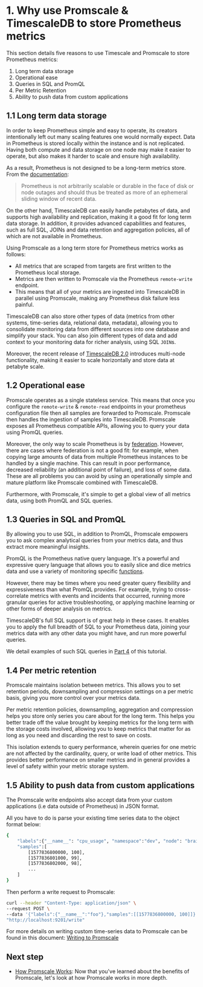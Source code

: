 # 1. Why use Promscale & TimescaleDB to store Prometheus metrics [](why-promscale)

This section details five reasons to use Timescale and Promscale to store Prometheus metrics:

1. Long term data storage
2. Operational ease
3. Queries in SQL and PromQL
4. Per Metric Retention
5. Ability to push data from custom applications

## 1.1 Long term data storage [](data-storage)

In order to keep Prometheus simple and easy to operate, its creators intentionally left out many scaling features one would normally expect. Data in Prometheus is stored locally within the instance and is not replicated. Having both compute and data storage on one node may make it easier to operate, but also makes it harder to scale and ensure high availability.

As a result, Prometheus is not designed to be a long-term metrics store. From the [documentation][prometheus storage docs]:

>Prometheus is not arbitrarily scalable or durable in the face of disk or node outages and should thus be treated as more of an ephemeral sliding window of recent data.

On the other hand, TimescaleDB can easily handle petabytes of data, and supports high availability and replication, making it a good fit for long term data storage. In addition, it provides advanced capabilities and features, such as full SQL, JOINs and data retention and aggregation policies, all of which are not available in Prometheus.

Using Promscale as a long term store for Prometheus metrics works as follows:
* All metrics that are scraped from targets are first written to the Prometheus local storage.
* Metrics are then written to Promscale via the Prometheus `remote-write` endpoint.
* This means that all of your metrics are ingested into TimescaleDB in parallel using Promscale, making any Prometheus disk failure less painful.

TimescaleDB can also store other types of data (metrics from other systems, time-series data, relational data, metadata), allowing you to consolidate monitoring data from different sources into one database and simplify your stack. You can also join different types of data and add context to your monitoring data for richer analysis, using SQL `JOIN`s.

Moreover, the recent release of [TimescaleDB 2.0][multinode-blog] introduces multi-node functionality, making it easier to scale horizontally and store data at petabyte scale.

## 1.2 Operational ease [](operational-ease)

Promscale operates as a single stateless service. This means that once you configure the `remote-write` & `remote-read` endpoints in your prometheus configuration file then all samples are forwarded to Promscale. Promscale then handles the ingestion of samples into TimescaleDB. Promscale exposes all Prometheus compatible APIs, allowing you to query your data using PromQL queries.

Moreover, the only way to scale Prometheus is by [federation][prometheus-federation]. However, there are cases where federation is not a good fit: for example, when copying large amounts of data from multiple Prometheus instances to be handled by a single machine. This can result in poor performance, decreased reliability (an additional point of failure), and loss of some data. These are all problems you can avoid by using an operationally simple and mature platform like Promscale combined with TimescaleDB.

Furthermore, with Promscale, it's simple to get a global view of all metrics data, using both PromQL and SQL queries.

## 1.3 Queries in SQL and PromQL [](queries)

By allowing you to use SQL, in addition to PromQL, Promscale empowers you to ask complex analytical queries from your metrics data, and thus extract more meaningful insights.

PromQL is the Prometheus native query language. It's a powerful and expressive query language that allows you to easily slice and dice metrics data and use a variety of monitoring specific [functions][promql-functions].

However, there may be times where you need greater query flexibility and expressiveness than what PromQL provides. For example, trying to cross-correlate metrics with events and incidents that occurred, running more granular queries for active troubleshooting, or applying machine learning or other forms of deeper analysis on metrics.

TimescaleDB's full SQL support is of great help in these cases. It enables you to apply the full breadth of SQL to your Prometheus data, joining your metrics data with any other data you might have, and run more powerful queries.

We detail examples of such SQL queries in [Part 4][promscale-run-queries] of this tutorial.

## 1.4 Per metric retention [](per-metric)

Promscale maintains isolation between metrics. This allows you to set retention periods, downsampling and compression settings on a per metric basis, giving you more control over your metrics data.

Per metric retention policies, downsampling, aggregation and compression helps you store only series you care about for the long term. This helps you better trade off the value brought by keeping metrics for the long term with the storage costs involved, allowing you to keep metrics that matter for as long as you need and discarding the rest to save on costs.

This isolation extends to query performance, wherein queries for one metric are not affected by the cardinality, query, or write load of other metrics. This provides better performance on smaller metrics and in general provides a level of safety within your metric storage system.

## 1.5 Ability to push data from custom applications [](custom-apps)

The Promscale write endpoints also accept data from your custom applications (i.e data outside of Prometheus) in JSON format.

All you have to do is parse your existing time series data to the object format below:

```bash
{
    "labels":{"__name__": "cpu_usage", "namespace":"dev", "node": "brain"},
    "samples":[
        [1577836800000, 100],
        [1577836801000, 99],
        [1577836802000, 98],
        ...
    ]
}
```

Then perform a write request to Promscale:

```bash
curl --header "Content-Type: application/json" \
--request POST \
--data '{"labels":{"__name__":"foo"},"samples":[[1577836800000, 100]]}' \
"http://localhost:9201/write"
```

For more details on writing custom time-series data to Promscale can be found in this document: [Writing to Promscale][Writing TO Promscale]

## Next step
* [How Promscale Works][promscale-how-it-works]: Now that you've learned about the benefits of Promscale, let's look at how Promscale works in more depth.

[prometheus-webpage]:https://prometheus.io
[promscale-blog]: https://blog.timescale.com/blog/promscale-analytical-platform-long-term-store-for-prometheus-combined-sql-promql-postgresql/
[promscale-readme]: https://github.com/timescale/promscale/blob/master/README.md
[design-doc]: https://tsdb.co/prom-design-doc
[promscale-github]: https://github.com/timescale/promscale#promscale
[promscale-extension]: https://github.com/timescale/promscale_extension#promscale-extension
[promscale-helm-chart]: https://github.com/timescale/promscale/tree/master/helm-chart
[tobs-github]: https://github.com/timescale/tobs
[promscale-baremetal-docs]: https://github.com/timescale/promscale/blob/master/docs/bare-metal-promscale-stack.md#deploying-promscale-on-bare-metal
[Prometheus]: https://prometheus.io/
[timescaledb vs]: /overview/how-does-it-compare/timescaledb-vs-postgres/
[prometheus storage docs]: https://prometheus.io/docs/prometheus/latest/storage/
[prometheus lts]: https://prometheus.io/docs/operating/integrations/#remote-endpoints-and-storage
[prometheus-federation]: https://prometheus.io/docs/prometheus/latest/federation/
[docker-pg-prom-timescale]: https://hub.docker.com/r/timescale/pg_prometheus
[postgresql adapter]: https://github.com/timescale/prometheus-postgresql-adapter
[Prometheus native format]: https://prometheus.io/docs/instrumenting/exposition_formats/
[docker]: https://docs.docker.com/install
[docker image]: https://hub.docker.com/r/timescale/prometheus-postgresql-adapter
[Node Exporter]: https://github.com/prometheus/node_exporter
[first steps]: https://prometheus.io/docs/introduction/first_steps/#configuring-prometheus
[for example]: https://www.zdnet.com/article/linux-meltdown-patch-up-to-800-percent-cpu-overhead-netflix-tests-show/
[promql-functions]: https://prometheus.io/docs/prometheus/latest/querying/functions/
[promscale-intro-video]: https://youtube.com/playlist?list=PLsceB9ac9MHTrmU-q7WCEvies-o7ts3ps
[Writing to Promscale]: https://github.com/timescale/promscale/blob/master/docs/writing_to_promscale.md
[Node Exporter Github]: https://github.com/prometheus/node_exporter#node-exporter
[promscale-github-installation]: https://github.com/timescale/promscale#-choose-your-own-installation-adventure
[promscale-docker-image]: https://hub.docker.com/r/timescale/promscale
[psql docs]: https://www.postgresql.org/docs/13/app-psql.html
[an Luu's post on SQL query]: https://danluu.com/metrics-analytics/
[grafana-homepage]:https://grafana.com
[promlens-homepage]: https://promlens.com
[multinode-blog]:https://blog.timescale.com/blog/timescaledb-2-0-a-multi-node-petabyte-scale-completely-free-relational-database-for-time-series/
[grafana-docker]: https://grafana.com/docs/grafana/latest/installation/docker/#install-official-and-community-grafana-plugins
[timescaledb-multinode-docs]: /how-to-guides/multi-node-setup/
[timescale-analytics]:https://github.com/timescale/timescale-analytics
[getting-started]: /getting-started/
[promscale-docker-compose]: https://github.com/timescale/promscale/blob/master/docker-compose/docker-compose.yaml
[promscale-benefits]: /tutorials/promscale/promscale-benefits/
[promscale-how-it-works]: /tutorials/promscale/promscale-how-it-works/
[promscale-install]: /tutorials/promscale/promscale-install/
[promscale-run-queries]: /tutorials/promscale/promscale-run-queries/

